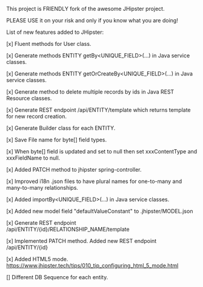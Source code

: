 This project is FRIENDLY fork of the awesome JHipster project.

PLEASE USE it on your risk and only if you know what you are doing!

List of new features added to JHipster:

[x] Fluent methods for User class.

[x] Generate methods ENTITY getBy<UNIQUE_FIELD>(...) in Java service classes.

[x] Generate methods ENTITY getOrCreateBy<UNIQUE_FIELD>(...) in Java service classes.

[x] Generate method to delete multiple records by ids in Java REST Resource classes.

[x] Generate REST endpoint /api/ENTITY/template which returns template for new record creation.

[x] Generate Builder class for each ENTITY.

[x] Save File name for byte[] field types.

[x] When byte[] field is updated and set to null then set xxxContentType and xxxFieldName to null.

[x] Added PATCH method to jhipster spring-controller.

[x] Improved i18n .json files to have plural names for one-to-many and many-to-many relationships.

[x] Added importBy<UNIQUE_FIELD>(...) in Java service classes.

[x] Added new model field "defaultValueConstant" to .jhipster/MODEL.json

[x] Generate REST endpoint /api/ENTITY/{id}/RELATIONSHIP_NAME/template

[x] Implemented PATCH method. Added new REST endpoint /api/ENTITY/{id}

[x] Added HTML5 mode. https://www.jhipster.tech/tips/010_tip_configuring_html_5_mode.html

[] Different DB Sequence for each entity.
